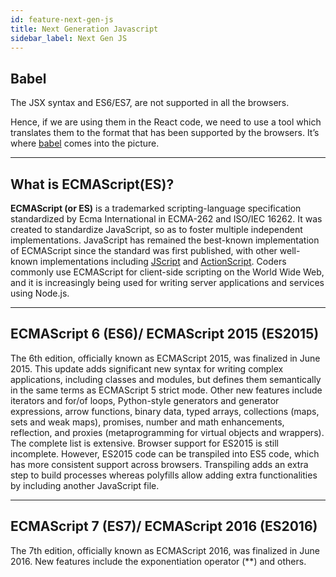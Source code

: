```yaml
---
id: feature-next-gen-js
title: Next Generation Javascript
sidebar_label: Next Gen JS
---
```


## Babel

The JSX syntax and ES6/ES7, are not supported in all the browsers.

Hence, if we are using them in the React code, we need to use a tool which translates them to the format that has been supported by the browsers. 
It’s where [babel](http://babeljs.io) comes into the picture.

---

## What is ECMAScript(ES)?

**ECMAScript (or ES)** is a trademarked scripting-language specification standardized by Ecma International in ECMA-262 and ISO/IEC 16262. 
It was created to standardize JavaScript, so as to foster multiple independent implementations. 
JavaScript has remained the best-known implementation of ECMAScript since the standard was first published, 
with other well-known implementations including [JScript](https://en.wikipedia.org/wiki/JScript) and [ActionScript](https://en.wikipedia.org/wiki/ActionScript). 
Coders commonly use ECMAScript for client-side scripting on the World Wide Web, 
and it is increasingly being used for writing server applications and services using Node.js.

---

## ECMAScript 6 (ES6)/ ECMAScript 2015 (ES2015)

The 6th edition, officially known as ECMAScript 2015, was finalized in June 2015. This update adds significant new syntax for writing complex applications, 
including classes and modules, but defines them semantically in the same terms as ECMAScript 5 strict mode. Other new features include iterators and for/of loops, 
Python-style generators and generator expressions, arrow functions, binary data, typed arrays, collections (maps, sets and weak maps), promises, number and math enhancements, 
reflection, and proxies (metaprogramming for virtual objects and wrappers). The complete list is extensive. Browser support for ES2015 is still incomplete. 
However, ES2015 code can be transpiled into ES5 code, which has more consistent support across browsers. Transpiling adds an extra step to build processes whereas polyfills allow adding extra functionalities by including another JavaScript file.


---

## ECMAScript 7 (ES7)/ ECMAScript 2016 (ES2016)

The 7th edition, officially known as ECMAScript 2016, was finalized in June 2016. New features include the exponentiation operator (**) and others.


<div class="custom-slant"></div>  
